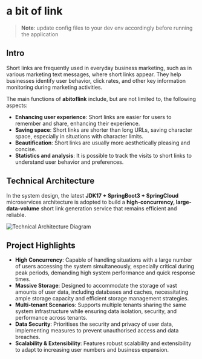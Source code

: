# a bit of link

> **Note**: update config files to your dev env accordingly before running the application

##  Intro
Short links are frequently used in everyday business marketing, such as in various marketing text messages, where short links appear. They help businesses identify user behavior, click rates, and other key information monitoring during marketing activities. 

The main functions of **abitoflink**  include, but are not limited to, the following aspects:
- **Enhancing user experience**: Short links are easier for users to remember and share, enhancing their experience.
- **Saving space**: Short links are shorter than long URLs, saving character space, especially in situations with character limits.
- **Beautification**: Short links are usually more aesthetically pleasing and concise.
- **Statistics and analysis**: It is possible to track the visits to short links to understand user behavior and preferences.

## Technical Architecture

In the system design, the latest **JDK17 + SpringBoot3 + SpringCloud** microservices architecture is adopted to build a **high-concurrency, large-data-volume** short link generation service that remains efficient and reliable.

![Technical Architecture Diagram](https://i.ibb.co/tszmCQX/diagram.png)

## Project Highlights

-   **High Concurrency**: Capable of handling situations with a large number of users accessing the system simultaneously, especially critical during peak periods, demanding high system performance and quick response times.
-   **Massive Storage**: Designed to accommodate the storage of vast amounts of user data, including databases and caches, necessitating ample storage capacity and efficient storage management strategies.
-   **Multi-tenant Scenarios**: Supports multiple tenants sharing the same system infrastructure while ensuring data isolation, security, and performance across tenants.
-   **Data Security**: Prioritises the security and privacy of user data, implementing measures to prevent unauthorised access and data breaches.
-   **Scalability & Extensibility**: Features robust scalability and extensibility to adapt to increasing user numbers and business expansion.
